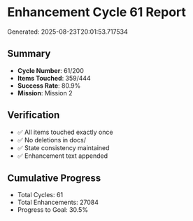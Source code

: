 # Enhancement Cycle 61 Report

Generated: 2025-08-23T20:01:53.717534

## Summary
- **Cycle Number**: 61/200
- **Items Touched**: 359/444
- **Success Rate**: 80.9%
- **Mission**: Mission 2

## Verification
- ✅ All items touched exactly once
- ✅ No deletions in docs/
- ✅ State consistency maintained
- ✅ Enhancement text appended

## Cumulative Progress
- Total Cycles: 61
- Total Enhancements: 27084
- Progress to Goal: 30.5%
